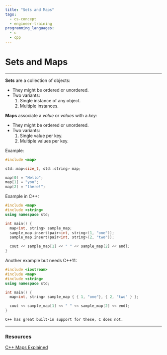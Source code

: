```yaml
---
title: "Sets and Maps"
tags:
  - cs-concept
  - engineer-training
programming_languages:
  - c
  - cpp
---
```

# Sets and Maps
---
**Sets** are a collection of objects:
  - They might be ordered or unordered.
  - Two variants:
      1. Single instance of any object.
      2. Multiple instances.

**Maps** associate a *value* or *values* with a *key*:
  - They might be ordered or unordered.
  - Two variants:
      1. Single value per key.
      2. Multiple values per key.

Example:
```c
#include <map>

std::map<size_t, std::string> map;

map[0] = "Hello";
map[1] = "you";
map[2] = "there!";
```

Example in C++:
```cpp
#include <map>
#include <string>
using namespace std;

int main() {
  map<int, string> sample_map;
  sample_map.insert(pair<int, string>(1, "one"));
  sample_map.insert(pair<int, string>(2, "two"));

  cout << sample_map[1] << " " << sample_map[2] << endl;
}
```

Another example but needs C++11:
```cpp
#include <iostream>
#include <map>
#include <string>
using namespace std;

int main() {
  map<int, string> sample_map { { 1, "one"}, { 2, "two" } };

  cout << sample_map[1] << " " << sample_map[2] << endl;
}
```
```ad-note
C++ has great built-in support for these, C does not.
```

---
### Resources
[C++ Maps Explained](https://www.udacity.com/blog/2020/03/c-maps-explained.html)